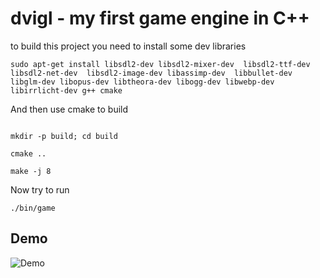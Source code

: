 # dvigl - my first game engine in C++

to build this project you need to install some dev libraries


```
sudo apt-get install libsdl2-dev libsdl2-mixer-dev  libsdl2-ttf-dev  libsdl2-net-dev  libsdl2-image-dev libassimp-dev  libbullet-dev libglm-dev libopus-dev libtheora-dev libogg-dev libwebp-dev libirrlicht-dev g++ cmake

```

And then use cmake to build

```

mkdir -p build; cd build

cmake ..

make -j 8

```

Now try to run

```
./bin/game

```

## Demo

![Demo](https://raw.githubusercontent.com/tonkoandrew/dvigl/master/res/demo.gif?cache=false)